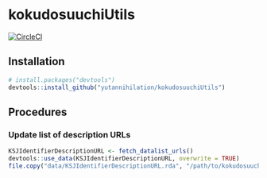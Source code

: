 # kokudosuuchiUtils

[![CircleCI](https://circleci.com/gh/yutannihilation/kokudosuuchiUtils.svg?style=svg)](https://circleci.com/gh/yutannihilation/kokudosuuchiUtils)

## Installation

``` r
# install.packages("devtools")
devtools::install_github("yutannihilation/kokudosuuchiUtils")
```
## Procedures

### Update list of description URLs

```r
KSJIdentifierDescriptionURL <- fetch_datalist_urls()
devtools::use_data(KSJIdentifierDescriptionURL, overwrite = TRUE)
file.copy("data/KSJIdentifierDescriptionURL.rda", "/path/to/kokudosuuchi/data/")
```
